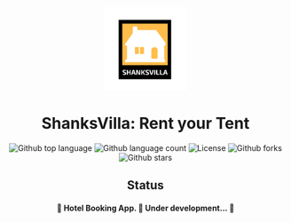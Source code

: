 <div align="center" id="top"> 
  <img src="https://github.com/SahilHemnani777/ShanksVilla/blob/main/app/src/main/res/drawable/logo_new.png" alt="EShopee: Flutter eCommerce App" width="150" height="150"/>

<h1 align="center">ShanksVilla: Rent your Tent</h1>

<p align="center">
  <img alt="Github top language" src="https://img.shields.io/github/languages/top/SahilHemnani777/ShanksVilla?color=56BEB8">

  <img alt="Github language count" src="https://img.shields.io/github/languages/count/SahilHemnani777/ShanksVilla?color=56BEB8">

  <!--<img alt="Repository size" src="https://img.shields.io/github/repo-size/SahilHemnani777/ShanksVilla?color=56BEB8"> -->

  <img alt="License" src="https://img.shields.io/github/license/SahilHemnani777/ShanksVilla?color=56BEB8">

  <img alt="Github forks" src="https://img.shields.io/github/forks/SahilHemnani777/ShanksVilla?color=56BEB8" />

  <img alt="Github stars" src="https://img.shields.io/github/stars/SahilHemnani777/ShanksVilla?color=56BEB8" /> 
</p>


## Status

<h4 align="center">
	🚧  Hotel Booking App. 🚀 Under development...  🚧
</h4>
